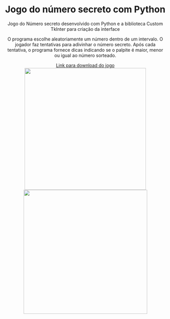 <h1 align="center">Jogo do número secreto com Python</h1>

<p align="center">Jogo do Número secreto desenvolvido com Python e a biblioteca Custom TkInter para criação da interface</p>

<p align="center">O programa escolhe aleatoriamente um número dentro de um intervalo. O jogador faz tentativas para adivinhar o número secreto. Após cada tentativa, o programa fornece dicas indicando se o palpite é maior, menor ou igual ao número sorteado.</p>

<div align="center">
  <a target="_blank" href="https://github.com/menezesalexandre-development/jogo_do_numero_secreto_python/releases/tag/numero_secreto">Link para download do jogo</a>
</div>

<div align="center">
  <img src="https://github.com/menezesalexandre-development/jogo_do_numero_secreto_python/assets/105326153/113826d8-6d75-486f-8f06-644fed86da6c" width=380/>
  <img src="https://github.com/menezesalexandre-development/jogo_do_numero_secreto_python/assets/105326153/a56850a4-8360-428a-be64-d6cbe678474f" width=387/>
</div>

